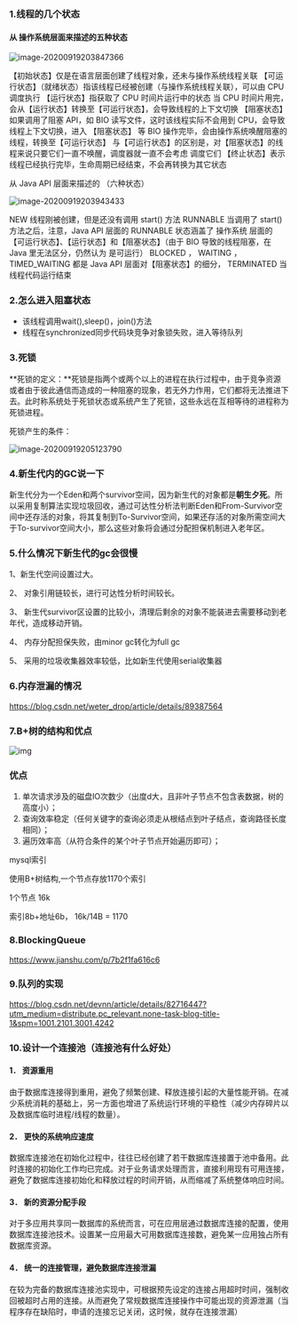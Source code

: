 ### 1.线程的几个状态

#### 从 操作系统层面来描述的五种状态

![image-20200919203847366](G:\soft\Typora\img\image-20200919203847366.png)

【初始状态】仅是在语言层面创建了线程对象，还未与操作系统线程关联
【可运行状态】（就绪状态）指该线程已经被创建（与操作系统线程关联），可以由 CPU 调度执行
【运行状态】指获取了 CPU 时间片运行中的状态
当 CPU 时间片用完，会从【运行状态】转换至【可运行状态】，会导致线程的上下文切换
【阻塞状态】
如果调用了阻塞 API，如 BIO 读写文件，这时该线程实际不会用到 CPU，会导致线程上下文切换，进入
【阻塞状态】
等 BIO 操作完毕，会由操作系统唤醒阻塞的线程，转换至【可运行状态】
与【可运行状态】的区别是，对【阻塞状态】的线程来说只要它们一直不唤醒，调度器就一直不会考虑
调度它们
【终止状态】表示线程已经执行完毕，生命周期已经结束，不会再转换为其它状态  



从 Java API 层面来描述的 （六种状态）

![image-20200919203943433](G:\soft\Typora\img\image-20200919203943433.png)

NEW 线程刚被创建，但是还没有调用 start() 方法
RUNNABLE 当调用了 start() 方法之后，注意，Java API 层面的 RUNNABLE 状态涵盖了 操作系统 层面的
【可运行状态】、【运行状态】和【阻塞状态】（由于 BIO 导致的线程阻塞，在 Java 里无法区分，仍然认为
是可运行）
BLOCKED ， WAITING ， TIMED_WAITING 都是 Java API 层面对【阻塞状态】的细分，
TERMINATED 当线程代码运行结束  

###  2.怎么进入阻塞状态

- 该线程调用wait(),sleep()，join()方法
- 线程在synchronized同步代码块竞争对象锁失败，进入等待队列

###  3.死锁

**死锁的定义：**死锁是指两个或两个以上的进程在执行过程中，由于竞争资源或者由于彼此通信而造成的一种阻塞的现象，若无外力作用，它们都将无法推进下去。此时称系统处于死锁状态或系统产生了死锁，这些永远在互相等待的进程称为死锁进程。

死锁产生的条件：

![image-20200919205123790](G:\soft\Typora\img\image-20200919205123790.png)

###  4.新生代内的GC说一下

新生代分为一个Eden和两个survivor空间，因为新生代的对象都是**朝生夕死**。所以采用复制算法实现垃圾回收，通过可达性分析法判断Eden和From-Survivor空间中还存活的对象，将其复制到To-Survivor空间，如果还存活的对象所需空间大于To-survivor空间大小，那么这些对象将会通过分配担保机制进入老年区。

###  5.什么情况下新生代的gc会很慢

 1、新生代空间设置过大。 

  2、 对象引用链较长，进行可达性分析时间较长。 

  3、 新生代survivor区设置的比较小，清理后剩余的对象不能装进去需要移动到老年代，造成移动开销。 

  4、 内存分配担保失败，由minor gc转化为full gc 

  5、 采用的垃圾收集器效率较低，比如新生代使用serial收集器

### 6.内存泄漏的情况

https://blog.csdn.net/weter_drop/article/details/89387564

###  7.B+树的结构和优点

![img](https://img1.sycdn.imooc.com/5bdeffab0001db6b19961014.jpg)

### **优点**

1. 单次请求涉及的磁盘IO次数少（出度d大，且非叶子节点不包含表数据，树的高度小）；
2. 查询效率稳定（任何关键字的查询必须走从根结点到叶子结点，查询路径长度相同）；
3. 遍历效率高（从符合条件的某个叶子节点开始遍历即可）；



mysql索引

使用B+树结构,一个节点存放1170个索引

1个节点  16k 

索引8b+地址6b，     16k/14B = 1170

###  8.BlockingQueue

<https://www.jianshu.com/p/7b2f1fa616c6>

###  9.队列的实现

<https://blog.csdn.net/devnn/article/details/82716447?utm_medium=distribute.pc_relevant.none-task-blog-title-1&spm=1001.2101.3001.4242>

###  10.设计一个连接池（连接池有什么好处）

#### 1． 资源重用 

由于数据库连接得到重用，避免了频繁创建、释放连接引起的大量性能开销。在减少系统消耗的基础上，另一方面也增进了系统运行环境的平稳性（减少内存碎片以及数据库临时进程/线程的数量）。 

#### 2． 更快的系统响应速度 

数据库连接池在初始化过程中，往往已经创建了若干数据库连接置于池中备用。此时连接的初始化工作均已完成。对于业务请求处理而言，直接利用现有可用连接，避免了数据库连接初始化和释放过程的时间开销，从而缩减了系统整体响应时间。 

#### 3． 新的资源分配手段 

对于多应用共享同一数据库的系统而言，可在应用层通过数据库连接的配置，使用数据库连接池技术。设置某一应用最大可用数据库连接数，避免某一应用独占所有数据库资源。 

#### 4． 统一的连接管理，避免数据库连接泄漏 

在较为完备的数据库连接池实现中，可根据预先设定的连接占用超时时间，强制收回被超时占用的连接。从而避免了常规数据库连接操作中可能出现的资源泄漏（当程序存在缺陷时，申请的连接忘记关闭，这时候，就存在连接泄漏）